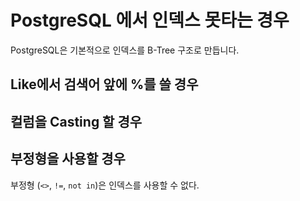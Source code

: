 # PostgreSQL 에서 인덱스 못타는 경우

PostgreSQL은 기본적으로 인덱스를 B-Tree 구조로 만듭니다.  


## Like에서 검색어 앞에 %를 쓸 경우

## 컬럼을 Casting 할 경우

## 부정형을 사용할 경우

부정형 (`<>`, `!=`, `not in`)은 인덱스를 사용할 수 없다.
